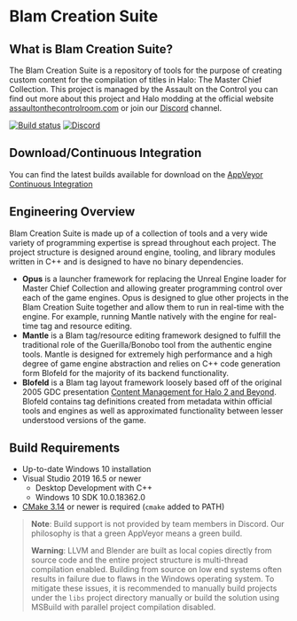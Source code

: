 # Blam Creation Suite
## What is Blam Creation Suite?
The Blam Creation Suite is a repository of tools for the purpose of creating custom content for the compilation of titles in Halo: The Master Chief Collection. This project is managed by the Assault on the Control you can find out more about this project and Halo modding at the official website [assaultonthecontrolroom.com](https://assaultonthecontrolroom.com) or join our [Discord](https://discord.gg/ksvhEQD) channel.

[![Build status](https://ci.appveyor.com/api/projects/status/tjha8f9o6brbbc4k/branch/master?svg=true)](https://ci.appveyor.com/project/Assault-on-the-Control-Room/Blam-Creation-Suite/branch/master) [![Discord](https://img.shields.io/discord/598260526480359454?label=Discord)](https://discord.gg/ksvhEQD)

## Download/Continuous Integration
You can find the latest builds available for download on the [AppVeyor Continuous Integration]([https://ci.appveyor.com/project/Assault-on-the-Control-Room/Blam-Creation-Suite/branch/master/artifacts](https://ci.appveyor.com/project/Assault-on-the-Control-Room/Blam-Creation-Suite/branch/master/artifacts))

## Engineering Overview
Blam Creation Suite is made up of a collection of tools and a very wide variety of programming expertise is spread throughout each project. The project structure is designed around engine, tooling, and library modules written in C++ and is designed to have no binary dependencies.
* **Opus** is a launcher framework for replacing the Unreal Engine loader for Master Chief Collection and allowing greater programming control over each of the game engines. Opus is designed to glue other projects in the Blam Creation Suite together and allow them to run in real-time with the engine. For example, running Mantle natively with the engine for real-time tag and resource editing.
* **Mantle** is a Blam tag/resource editing framework designed to fulfill the traditional role of the Guerilla/Bonobo tool from the authentic engine tools. Mantle is designed for extremely high performance and a high degree of game engine abstraction and relies on C++ code generation form Blofeld for the majority of its backend functionality.
* **Blofeld** is a Blam tag layout framework loosely based off of the original 2005 GDC presentation [Content Management for Halo 2 and Beyond]([https://nikon.bungie.org/misc/gdc2005_mnoguchi/](http://nikon.bungie.org/misc/gdc2005_mnoguchi/)). Blofeld contains tag definitions created from metadata within official tools and engines as well as approximated functionality between lesser understood versions of the game.

## Build Requirements
* Up-to-date Windows 10 installation
* Visual Studio 2019 16.5 or newer
    * Desktop Development with C++
    * Windows 10 SDK 10.0.18362.0
* [CMake 3.14]([https://cmake.org/download/](https://cmake.org/download/)) or newer is required (`cmake` added to PATH)

> **Note**: Build support is not provided by team members in Discord. Our philosophy is that a green AppVeyor means a green build.
> 
> **Warning**: LLVM and Blender are built as local copies directly from source code and the entire project structure is multi-thread compilation enabled. Building from source on low end systems often results in failure due to flaws in the Windows operating system. To mitigate these issues, it is recommended to manually build projects under the `libs` project directory manually or build the solution using MSBuild with parallel project compilation disabled.
>

